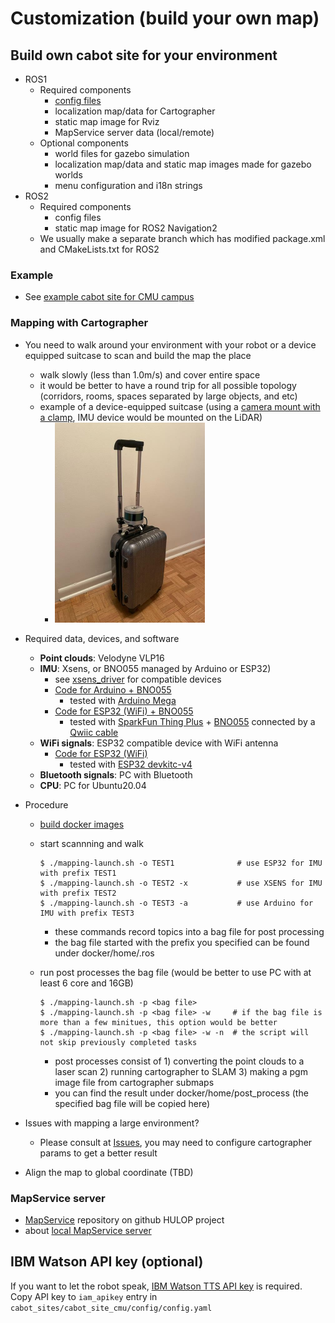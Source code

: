 # Customization (build your own map)

## Build own cabot site for your environment

- ROS1
  - Required components
    - [config files](map-config-format)
    - localization map/data for Cartographer
    - static map image for Rviz
    - MapService server data (local/remote)
  - Optional components
    - world files for gazebo simulation
    - localization map/data and static map images made for gazebo worlds
    - menu configuration and i18n strings
- ROS2
  - Required components
    - config files
    - static map image for ROS2 Navigation2
  - We usually make a separate branch which has modified package.xml and CMakeLists.txt for ROS2

### Example

- See [example cabot site for CMU campus](https://github.com/CMU-cabot/cabot_sites_cmu/tree/main/cabot_site_cmu_3d)

### Mapping with Cartographer
- You need to walk around your environment with your robot or a device equipped suitcase to scan and build the map the place
  - walk slowly (less than 1.0m/s) and cover entire space
  - it would be better to have a round trip for all possible topology (corridors, rooms, spaces separated by large objects, and etc)
  - example of a device-equipped suitcase (using a [camera mount with a clamp](https://www.smallrig.com/smallrig-crab-shaped-clamp-magic-arm-with-ball-head-3724.html), IMU device would be mounted on the LiDAR)
    - <img alt="a suitcase equipped with a lidar" src="suitcase_for_mapping.jpg" width="240"/>
- Required data, devices, and software
  - **Point clouds**: Velodyne VLP16
  - **IMU**: Xsens, or BNO055 managed by Arduino or ESP32)
    - see [xsens_driver](https://wiki.ros.org/xsens_driver) for compatible devices
    - [Code for Arduino + BNO055](https://github.com/CMU-cabot/cabot-arduino)
      - tested with [Arduino Mega](https://store.arduino.cc/products/arduino-mega-2560-rev3)
    - [Code for ESP32 (WiFi) + BNO055](https://github.com/CMU-cabot/WiFiScan/tree/wifi-imu-class)
      - tested with [SparkFun Thing Plus](https://www.sparkfun.com/products/15663) + [BNO055](https://www.adafruit.com/product/4646) connected by a [Qwiic cable](https://www.adafruit.com/product/4399)
  - **WiFi signals**: ESP32 compatible device with WiFi antenna
    - [Code for ESP32 (WiFi)](https://github.com/CMU-cabot/WiFiScan)
      - tested with [ESP32 devkitc-v4](https://docs.espressif.com/projects/esp-idf/en/latest/esp32/hw-reference/esp32/get-started-devkitc.html)
  - **Bluetooth signals**: PC with Bluetooth
  - **CPU**: PC for Ubuntu20.04
- Procedure
  - [build docker images](../README.md#build-docker-images)
  - start scannning and walk
    ```
    $ ./mapping-launch.sh -o TEST1              # use ESP32 for IMU with prefix TEST1
    $ ./mapping-launch.sh -o TEST2 -x           # use XSENS for IMU with prefix TEST2
    $ ./mapping-launch.sh -o TEST3 -a           # use Arduino for IMU with prefix TEST3
    ```
    - these commands record topics into a bag file for post processing
    - the bag file started with the prefix you specified can be found under docker/home/.ros

  - run post processes the bag file (would be better to use PC with at least 6 core and 16GB)
    ```
    $ ./mapping-launch.sh -p <bag file>
    $ ./mapping-launch.sh -p <bag file> -w     # if the bag file is more than a few minitues, this option would be better
    $ ./mapping-launch.sh -p <bag file> -w -n  # the script will not skip previously completed tasks
    ```
    - post processes consist of 1) converting the point clouds to a laser scan 2) running cartographer to SLAM 3) making a pgm image file from cartographer submaps
    - you can find the result under docker/home/post_process (the specified bag file will be copied here)

- Issues with mapping a large environment?
  - Please consult at [Issues](/issues), you may need to configure cartographer params to get a better result

- Align the map to global coordinate (TBD)

### MapService server

- [MapService](https://github.com/hulop/MapService) repository on github HULOP project
- about [local MapService server](local-map-service.md)

## IBM Watson API key (optional)

If you want to let the robot speak, [IBM Watson TTS API key](https://cloud.ibm.com/apidocs/text-to-speech) is required.
Copy API key to `iam_apikey` entry in `cabot_sites/cabot_site_cmu/config/config.yaml`
